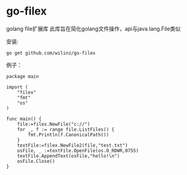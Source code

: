 # go-filex
golang file扩展库
此库旨在简化golang文件操作，api与java.lang.File类似 

安装:
```
go get github.com/wilinz/go-filex
```
例子：
```golang
package main

import (
	"filex"
	"fmt"
	"os"
)

func main() {
	file:=filex.NewFile("c://")
	for _, f := range file.ListFiles() {
		fmt.Println(f.CanonicalPath())
	}
	textFile:=filex.NewFile2(file,"test.txt")
	osFile, _ :=textFile.OpenFile(os.O_RDWR,0755)
	textFile.AppendText(osFile,"hello!\n")
	osFile.Close()
}
```
